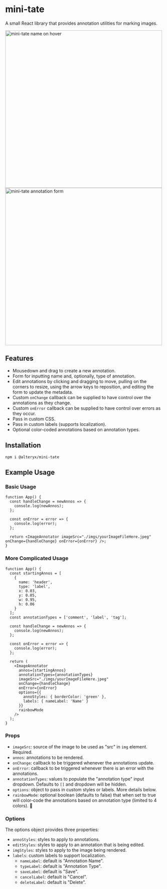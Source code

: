 # mini-tate

A small React library that provides annotation utilities for marking images.

<img src="./assets/minitate_demo1.png" alt="mini-tate name on hover" width="500"/>

<img src="./assets/minitate_demo2.png" alt="mini-tate annotation form" width="500"/>

## Features

- Mousedown and drag to create a new annotation.
- Form for inputting name and, optionally, type of annotation.
- Edit annotations by clicking and dragging to move, pulling on the corners to resize, using the arrow keys to reposition, and editing the form to update the metadata.
- Custom `onChange` callback can be supplied to have control over the annotations as they change.
- Custom `onError` callback can be supplied to have control over errors as they occur.
- Pass in custom CSS.
- Pass in custom labels (supports localization).
- Optional color-coded annotations based on annotation types.

## Installation

`npm i @alteryx/mini-tate`

## Example Usage

### Basic Usage

```
function App() {
  const handleChange = newAnnos => {
    console.log(newAnnos);
  };

  const onError = error => {
    console.log(error);
  };

  return <ImageAnnotator imageSrc="./imgs/yourImageFileHere.jpeg" onChange={handleChange} onError={onError} />;
}
```

### More Complicated Usage

```
function App() {
  const startingAnnos = [
    {
      name: 'header',
      type: 'label',
      x: 0.03,
      y: 0.05,
      w: 0.95,
      h: 0.06
    }
  ];
  const annotationTypes = ['comment', 'label', 'tag'];

  const handleChange = newAnnos => {
    console.log(newAnnos);
  };

  const onError = error => {
    console.log(error);
  };

  return (
    <ImageAnnotator
      annos={startingAnnos}
      annotationTypes={annotationTypes}
      imageSrc="./imgs/yourImageFileHere.jpeg"
      onChange={handleChange}
      onError={onError}
      options={{
        annoStyles: { borderColor: 'green' },
        labels: { nameLabel: 'Name' }
      }}
      rainbowMode
    />
  );
}
```

### Props

- `imageSrc`: source of the image to be used as "src" in `img` element. Required.
- `annos`: annotations to be rendered.
- `onChange`: callback to be triggered whenever the annotations update.
- `onError`: callback to be triggered whenever there is an error with the annotations.
- `annotationTypes`: values to populate the "annotation type" input dropdown. Defaults to `[]` and dropdown will be hidden.
- `options`: object to pass in custom styles or labels. More details below.
- `rainbowMode`: optional boolean (defaults to false) that when set to true will color-code the annotations based on annotation type (limited to 4 colors). :rainbow:

### Options

The options object provides three properties:

- `annoStyles`: styles to apply to annotations.
- `editStyles`: styles to apply to an annotation that is being edited.
- `imgStyles`: styles to apply to the image being rendered.
- `labels`: custom labels to support localization.
  - `nameLabel`: default is "Annotation Name".
  - `typeLabel`: default is "Annotation Type".
  - `saveLabel`: default is "Save".
  - `cancelLabel`: default is "Cancel".
  - `deleteLabel`: default is "Delete".
